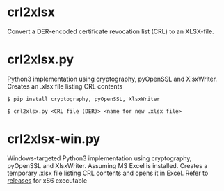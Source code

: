 # crl2xlsx
Convert a DER-encoded certificate revocation list (CRL) to an XLSX-file.

# crl2xlsx.py
Python3 implementation using cryptography, pyOpenSSL and XlsxWriter.
Creates an .xlsx file listing CRL contents

```
$ pip install cryptography, pyOpenSSL, XlsxWriter
```
```
$ crl2xlsx.py <CRL file (DER)> <name for new .xlsx file>
```

# crl2xlsx-win.py
Windows-targeted Python3 implementation using cryptography, pyOpenSSL and XlsxWriter.
Assuming MS Excel is installed. Creates a temporary .xlsx file listing CRL contents and opens it in Excel.
Refer to [releases](releases) for x86 executable 
